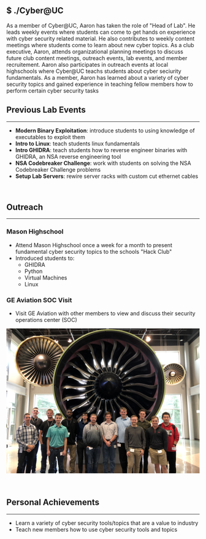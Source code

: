 ## $ ./Cyber@UC

As a member of Cyber@UC, Aaron has taken the role of "Head of Lab". He leads weekly events where students can come to get hands on experience with cyber security related material. He also contributes to weekly content meetings where students come to learn about new cyber topics. As a club executive, Aaron, attends organizational planning meetings to discuss future club content meetings, outreach events, lab events, and member recruitement. Aaron also participates in outreach events at local highschools where Cyber@UC teachs students about cyber seciurity fundamentals. As a member, Aaron has learned about a variety of cyber security topics and gained experience in teaching fellow members how to perform certain cyber security tasks

## Previous Lab Events

---

- **Modern Binary Exploitation**: introduce students to using knowledge of executables to exploit them
- **Intro to Linux**: teach students linux fundamentals
- **Intro GHIDRA**: teach students how to reverse engineer binaries with GHIDRA, an NSA reverse engineering tool
- **NSA Codebreaker Challenge**: work with students on solving the NSA Codebreaker Challenge problems
- **Setup Lab Servers**: rewire server racks with custom cut ethernet cables

<br>

## Outreach

---

### Mason Highschool
- Attend Mason Highschool once a week for a month to present fundamental cyber security topics to the schools "Hack Club"
- Introduced students to:
    - GHIDRA
    - Python
    - Virtual Machines
    - Linux


### GE Aviation SOC Visit
- Visit GE Aviation with other members to view and discuss their security operations center (SOC)

![GE SOC Visit](/images/ge_soc_visit.jpg "GE SOC Visit")

<br>

## Personal Achievements

---

- Learn a variety of cyber security tools/topics that are a value to industry
- Teach new members how to use cyber security tools and topics
